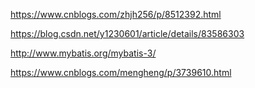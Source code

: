 
https://www.cnblogs.com/zhjh256/p/8512392.html


https://blog.csdn.net/y1230601/article/details/83586303


http://www.mybatis.org/mybatis-3/


https://www.cnblogs.com/mengheng/p/3739610.html
